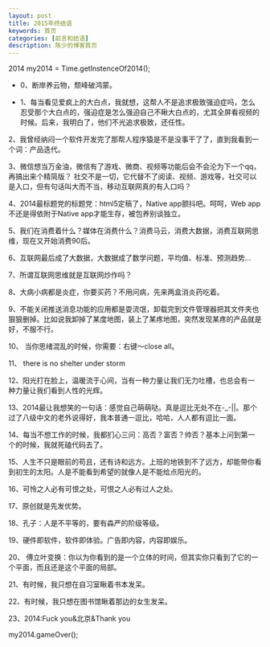```yaml
---
layout: post
title: 2015年终结语
keywords: 首页
categories: [前言和结语]
description: 陈少的博客首页
---
```


<div class="toc"></div>


2014 my2014 = Time.getInstenceOf2014();

* 0、断岸养云物，颓峰破鸿蒙。

* 1、每当看见爱疯上的大白点，我就想，这帮人不是追求极致强迫症吗，怎么忍受那个大白点的，强迫症是怎么强迫自己不瞅大白点的，尤其全屏看视频的时候。后来，我明白了，他们不光追求极致，还任性。

2、我曾经纳闷一个软件开发完了那帮人程序猿是不是没事干了了，直到我看到一个词：产品迭代。

3、微信想当万金油，微信有了游戏、微商、视频等功能后会不会沦为下一个qq，再搞出来个精简版？ 社交不是一切，它代替不了阅读、视频、游戏等，社交可以是入口，但有句话叫大而不当，移动互联网真的有入口吗？

4、2014最标题党的标题党：html5定稿了，Native app颤抖吧。呵呵，Web app不还是得依附于Native app才能生存，被包养别谈独立。

5、我们在消费着什么？媒体在消费什么？消费马云，消费大数据，消费互联网思维，现在又开始消费90后。

6、互联网最后成了大数据，大数据成了数学问题，平均值、标准、预测趋势…

7、所谓互联网思维就是互联网炒作吗？

8、大病小病都是炎症，你要买药？不用问病，先来两盒消炎药吃着。

9、不能关闭推送消息功能的应用都是耍流氓，卸载完到文件管理器把其文件夹也狠狠删掉。比如说我卸掉了某度地图，装上了某疼地图，突然发现某疼的产品就是好，不服不行。

10、 当你思绪混乱的时候，你需要：右键～close all。

11、 there is no shelter under storm

12、阳光打在脸上，温暖流于心间，当有一种力量让我们无力吐槽，也总会有一种力量让我们看到人性的光辉。

13、2014最让我想笑的一句话：感觉自己萌萌哒。真是逗比无处不在-_-||。那个过了八级中文的老外说得好，我本普通一逗比，哈哈，人人都有逗比一面。

14、每当不想工作的时候，我都扪心三问：高否？富否？帅否？基本上问到第一个的时候，我就死磕代码去了。

15、人生不只是眼前的苟且，还有诗和远方。上班的地铁到不了远方，却能带你看到初生的太阳。人是不能看到希望的就像人是不能给点阳光的。

16、可怜之人必有可恨之处，可恨之人必有过人之处。

17、原创就是先发优势。

18、孔子：人是不平等的，要有森严的阶级等级。

19、硬件即软件，软件即体验。广告即内容，内容即娱乐。

20、 傅立叶变换：你以为你看到的是一个立体的时间，但其实你只看到了它的一个平面，而且还是这个平面的局部。

21、有时候，我只想在自习室瞅着书本发呆。

22、有时候，我只想在图书馆瞅着那边的女生发呆。

23、2014:Fuck you&北京&Thank you


my2014.gameOver();